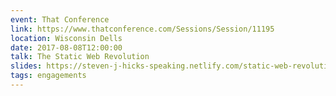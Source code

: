 ```yaml
---
event: That Conference
link: https://www.thatconference.com/Sessions/Session/11195
location: Wisconsin Dells
date: 2017-08-08T12:00:00
talk: The Static Web Revolution
slides: https://steven-j-hicks-speaking.netlify.com/static-web-revolution/
tags: engagements
---
```

